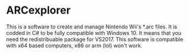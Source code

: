 # ARCexplorer
This is a software to create and manage Nintendo Wii's *.arc files.
It is codded in C# to be fully compatible with Windows 10. It means that you need the redistribuable package for VS2017.
This software is compatible with x64 based computers, x86 or arm (lol) won't work.
